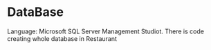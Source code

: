 # DataBase
Language: Microsoft SQL Server Management Studiot.
There is code creating whole database in Restaurant
